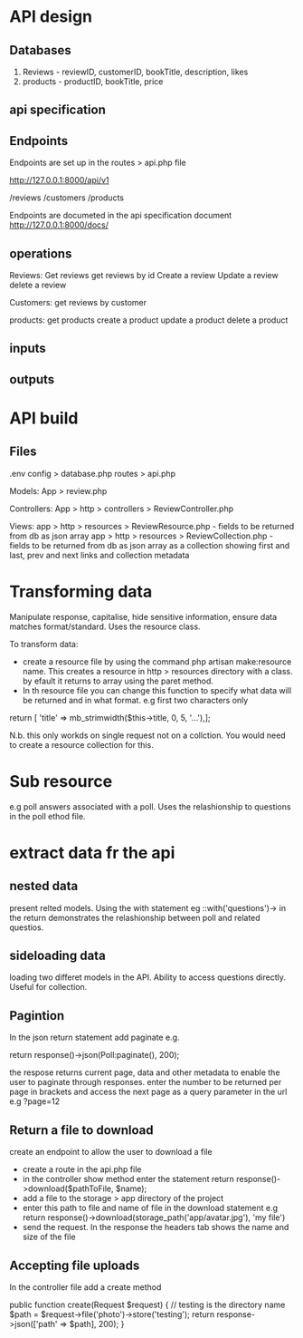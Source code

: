 API design
=========

Databases 
----------
1. Reviews - reviewID, customerID, bookTitle, description, likes
2. products - productID, bookTitle, price

api specification
------------------

Endpoints
---------
Endpoints are set up in the routes > api.php file 

http://127.0.0.1:8000/api/v1

/reviews
/customers
/products

Endpoints are documeted in the api specification document http://127.0.0.1:8000/docs/

operations
-------------
Reviews:
Get reviews
get reviews by id
Create a review
Update a review
delete a review

Customers:
get reviews by customer

products:
get products
create a product
update a product
delete a product

inputs
-------

outputs
--------

API build
==========
Files
-----
.env
config > database.php
routes > api.php

Models:
App > review.php

Controllers:
App > http > controllers > ReviewController.php

Views:
app > http > resources > ReviewResource.php - fields to be returned from db as json array
app > http > resources > ReviewCollection.php - fields to be returned from db as json array as a collection showing first and last, prev and next links 
and collection metadata

Transforming data
======================

Manipulate response, capitalise, hide sensitive information, ensure data matches format/standard.  Uses the resource class.

To transform data:
- create a resource file by using the command php artisan make:resource name. This creates a resource in http > resources directory with a class.
by efault it returns to array using the paret method.
- In th resource file you can change this function to specify what data will be returned and in what format. e.g first two characters only

return [ 'title' => mb_strimwidth($this->title, 0, 5, '...'),];

N.b. this only workds on single request not on a collction.  You would need to create a resource collection for this.

Sub resource
=============

e.g poll answers associated with a poll. Uses the relashionship to questions in the poll ethod file.

extract data fr the api
=======================

nested data
-----------
present relted models. Using the with statement eg ::with('questions')-> in the return demonstrates the relashionship between poll and related questios.

sideloading data
----------------
loading two differet models in the API. Ability to access questions directly. Useful for collection.

Pagintion
----------
In the json return statement add paginate e.g.

return response()->json(Poll:paginate(), 200);

the respose returns current page, data and other metadata to enable the user to paginate through responses. enter the number to be returned per page in brackets and access the next page as a query parameter in the url e.g ?page=12

Return a file to download
--------------------------
create an endpoint to allow the user to download a file

- create a route in the api.php file
- in the controller show method enter the statement return response()->download($pathToFile, $name);
- add a file to the storage > app directory of the project
- enter this path to file and name of file in the download statement e.g return response()->download(storage_path('app/avatar.jpg'), 'my file')
- send the request.  In the response the headers tab shows the name and size of the file

Accepting file uploads
-----------------------

In the controller file add a create method

public function create(Request $request) {
// testing is the directory name
$path = $request->file('photo')->store('testing');
return response->json(['path' => $path], 200);
}

